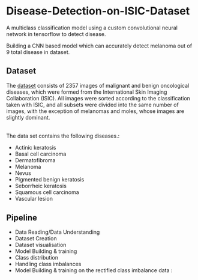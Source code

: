 # Disease-Detection-on-ISIC-Dataset
A multiclass classification model using a custom convolutional neural network in tensorflow to detect disease.

Building a CNN based model which can accurately detect melanoma out of 9 total disease in dataset. 
####
## Dataset

The [dataset](https://drive.google.com/file/d/1xLfSQUGDl8ezNNbUkpuHOYvSpTyxVhCs/view?usp=sharing) consists of 2357 images of malignant and benign oncological diseases, which were formed from the International Skin Imaging Collaboration (ISIC). All images were sorted according to the classification taken with ISIC, and all subsets were divided into the same number of images, with the exception of melanomas and moles, whose images are slightly dominant.
######
The data set contains the following diseases.:

 - Actinic keratosis
 - Basal cell carcinoma
 - Dermatofibroma
 - Melanoma
 - Nevus
 - Pigmented benign keratosis
 - Seborrheic keratosis
 - Squamous cell carcinoma
 - Vascular lesion
 
## Pipeline

 - Data Reading/Data Understanding
 - Dataset Creation
 - Dataset visualisation
 - Model Building & training
 - Class distribution
 - Handling class imbalances
 - Model Building & training on the rectified class imbalance data :


 
